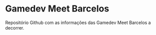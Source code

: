 # Gamedev Meet Barcelos

Repositório Github com as informações das Gamedev Meet Barcelos a decorrer.
<!---
gamedev-barcelos/gamedev-barcelos is a ✨ special ✨ repository because its `README.md` (this file) appears on your GitHub profile.
You can click the Preview link to take a look at your changes.
--->
